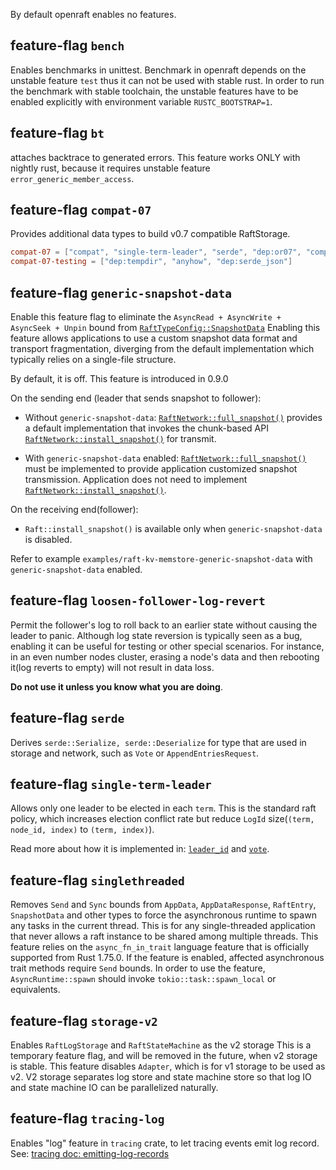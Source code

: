 
By default openraft enables no features.

## feature-flag `bench`

Enables benchmarks in unittest. Benchmark in openraft depends on the unstable feature
`test` thus it can not be used with stable rust. In order to run the benchmark with stable
toolchain, the unstable features have to be enabled explicitly with environment variable
`RUSTC_BOOTSTRAP=1`.

## feature-flag `bt`

attaches backtrace to generated errors.
This feature works ONLY with nightly rust, because it requires unstable feature `error_generic_member_access`.

## feature-flag `compat-07`

Provides additional data types to build v0.7 compatible RaftStorage.

 ```toml
 compat-07 = ["compat", "single-term-leader", "serde", "dep:or07", "compat-07-testing"]
 compat-07-testing = ["dep:tempdir", "anyhow", "dep:serde_json"]
 ```

## feature-flag `generic-snapshot-data`

Enable this feature flag
to eliminate the `AsyncRead + AsyncWrite + AsyncSeek + Unpin` bound
from [`RaftTypeConfig::SnapshotData`](crate::RaftTypeConfig::SnapshotData)
Enabling this feature allows applications to use a custom snapshot data format and transport fragmentation,
diverging from the default implementation which typically relies on a single-file structure.

By default, it is off.
This feature is introduced in 0.9.0

On the sending end (leader that sends snapshot to follower):

- Without `generic-snapshot-data`: [`RaftNetwork::full_snapshot()`]
  provides a default implementation that invokes the chunk-based API
  [`RaftNetwork::install_snapshot()`] for transmit.

- With `generic-snapshot-data` enabled: [`RaftNetwork::full_snapshot()`]
  must be implemented to provide application customized snapshot transmission.
  Application does not need to implement [`RaftNetwork::install_snapshot()`].

On the receiving end(follower):

- `Raft::install_snapshot()` is available only when `generic-snapshot-data` is disabled.

Refer to example `examples/raft-kv-memstore-generic-snapshot-data` with `generic-snapshot-data` enabled.

## feature-flag `loosen-follower-log-revert`

Permit the follower's log to roll back to an earlier state without causing the leader to panic.
Although log state reversion is typically seen as a bug, enabling it can be useful for testing or other special scenarios.
For instance, in an even number nodes cluster,
erasing a node's data and then rebooting it(log reverts to empty) will not result in data loss.

**Do not use it unless you know what you are doing**.

## feature-flag `serde`

Derives `serde::Serialize, serde::Deserialize` for type that are used
in storage and network, such as `Vote` or `AppendEntriesRequest`.

## feature-flag `single-term-leader`

Allows only one leader to be elected in each `term`.
This is the standard raft policy, which increases election conflict rate
but reduce `LogId` size(`(term, node_id, index)` to `(term, index)`).

Read more about how it is implemented in:
[`leader_id`](crate::docs::data::leader_id)
and [`vote`](crate::docs::data::vote).

## feature-flag `singlethreaded`

Removes `Send` and `Sync` bounds from `AppData`, `AppDataResponse`, `RaftEntry`, `SnapshotData`
and other types to force the  asynchronous runtime to spawn any tasks in the current thread.
This is for any single-threaded application that never allows a raft instance to be shared among multiple threads.
This feature relies on the `async_fn_in_trait` language feature that is officially supported from Rust 1.75.0.
If the feature is enabled, affected asynchronous trait methods require `Send` bounds.
In order to use the feature, `AsyncRuntime::spawn` should invoke `tokio::task::spawn_local` or equivalents.

## feature-flag `storage-v2`

Enables `RaftLogStorage` and `RaftStateMachine` as the v2 storage
This is a temporary feature flag, and will be removed in the future, when v2 storage is stable.
This feature disables `Adapter`, which is for v1 storage to be used as v2.
V2 storage separates log store and state machine store so that log IO and state machine IO can be parallelized naturally.

## feature-flag `tracing-log`

Enables "log" feature in `tracing` crate, to let tracing events
emit log record.
See: [tracing doc: emitting-log-records](https://docs.rs/tracing/latest/tracing/#emitting-log-records)


[`RaftNetwork::full_snapshot()`]: crate::network::RaftNetwork::full_snapshot
[`RaftNetwork::install_snapshot()`]: crate::network::RaftNetwork::install_snapshot
